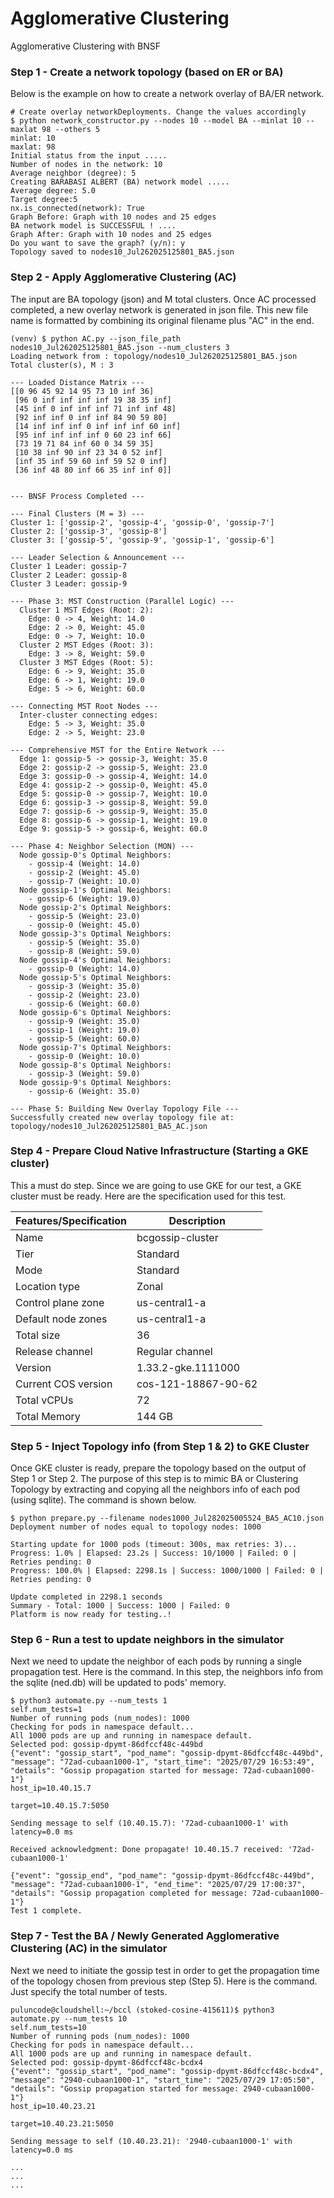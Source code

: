 # Agglomerative Clustering
Agglomerative Clustering with BNSF

### Step 1 - Create a network topology (based on ER or BA)
Below is the example on how to create a network overlay of BA/ER network.

```shell
# Create overlay networkDeployments. Change the values accordingly
$ python network_constructor.py --nodes 10 --model BA --minlat 10 --maxlat 98 --others 5
minlat: 10
maxlat: 98
Initial status from the input .....
Number of nodes in the network: 10
Average neighbor (degree): 5
Creating BARABASI ALBERT (BA) network model .....
Average degree: 5.0
Target degree:5
nx.is_connected(network): True
Graph Before: Graph with 10 nodes and 25 edges
BA network model is SUCCESSFUL ! ....
Graph After: Graph with 10 nodes and 25 edges
Do you want to save the graph? (y/n): y 
Topology saved to nodes10_Jul262025125801_BA5.json

```

### Step 2 - Apply Agglomerative Clustering (AC)
The input are BA topology (json) and M total clusters. Once AC processed completed, a new overlay network
is generated in json file. This new file name is formatted by combining its original filename plus "AC"
in the end.
```shell
(venv) $ python AC.py --json_file_path nodes10_Jul262025125801_BA5.json --num_clusters 3
Loading network from : topology/nodes10_Jul262025125801_BA5.json
Total cluster(s), M : 3

--- Loaded Distance Matrix ---
[[0 96 45 92 14 95 73 10 inf 36]
 [96 0 inf inf inf inf 19 38 35 inf]
 [45 inf 0 inf inf inf 71 inf inf 48]
 [92 inf inf 0 inf inf 84 90 59 80]
 [14 inf inf inf 0 inf inf inf 60 inf]
 [95 inf inf inf inf 0 60 23 inf 66]
 [73 19 71 84 inf 60 0 34 59 35]
 [10 38 inf 90 inf 23 34 0 52 inf]
 [inf 35 inf 59 60 inf 59 52 0 inf]
 [36 inf 48 80 inf 66 35 inf inf 0]]


--- BNSF Process Completed ---

--- Final Clusters (M = 3) ---
Cluster 1: ['gossip-2', 'gossip-4', 'gossip-0', 'gossip-7']
Cluster 2: ['gossip-3', 'gossip-8']
Cluster 3: ['gossip-5', 'gossip-9', 'gossip-1', 'gossip-6']

--- Leader Selection & Announcement ---
Cluster 1 Leader: gossip-7
Cluster 2 Leader: gossip-8
Cluster 3 Leader: gossip-9

--- Phase 3: MST Construction (Parallel Logic) ---
  Cluster 1 MST Edges (Root: 2):
    Edge: 0 -> 4, Weight: 14.0
    Edge: 2 -> 0, Weight: 45.0
    Edge: 0 -> 7, Weight: 10.0
  Cluster 2 MST Edges (Root: 3):
    Edge: 3 -> 8, Weight: 59.0
  Cluster 3 MST Edges (Root: 5):
    Edge: 6 -> 9, Weight: 35.0
    Edge: 6 -> 1, Weight: 19.0
    Edge: 5 -> 6, Weight: 60.0

--- Connecting MST Root Nodes ---
  Inter-cluster connecting edges:
    Edge: 5 -> 3, Weight: 35.0
    Edge: 2 -> 5, Weight: 23.0

--- Comprehensive MST for the Entire Network ---
  Edge 1: gossip-5 -> gossip-3, Weight: 35.0
  Edge 2: gossip-2 -> gossip-5, Weight: 23.0
  Edge 3: gossip-0 -> gossip-4, Weight: 14.0
  Edge 4: gossip-2 -> gossip-0, Weight: 45.0
  Edge 5: gossip-0 -> gossip-7, Weight: 10.0
  Edge 6: gossip-3 -> gossip-8, Weight: 59.0
  Edge 7: gossip-6 -> gossip-9, Weight: 35.0
  Edge 8: gossip-6 -> gossip-1, Weight: 19.0
  Edge 9: gossip-5 -> gossip-6, Weight: 60.0

--- Phase 4: Neighbor Selection (MON) ---
  Node gossip-0's Optimal Neighbors:
    - gossip-4 (Weight: 14.0)
    - gossip-2 (Weight: 45.0)
    - gossip-7 (Weight: 10.0)
  Node gossip-1's Optimal Neighbors:
    - gossip-6 (Weight: 19.0)
  Node gossip-2's Optimal Neighbors:
    - gossip-5 (Weight: 23.0)
    - gossip-0 (Weight: 45.0)
  Node gossip-3's Optimal Neighbors:
    - gossip-5 (Weight: 35.0)
    - gossip-8 (Weight: 59.0)
  Node gossip-4's Optimal Neighbors:
    - gossip-0 (Weight: 14.0)
  Node gossip-5's Optimal Neighbors:
    - gossip-3 (Weight: 35.0)
    - gossip-2 (Weight: 23.0)
    - gossip-6 (Weight: 60.0)
  Node gossip-6's Optimal Neighbors:
    - gossip-9 (Weight: 35.0)
    - gossip-1 (Weight: 19.0)
    - gossip-5 (Weight: 60.0)
  Node gossip-7's Optimal Neighbors:
    - gossip-0 (Weight: 10.0)
  Node gossip-8's Optimal Neighbors:
    - gossip-3 (Weight: 59.0)
  Node gossip-9's Optimal Neighbors:
    - gossip-6 (Weight: 35.0)

--- Phase 5: Building New Overlay Topology File ---
Successfully created new overlay topology file at: topology/nodes10_Jul262025125801_BA5_AC.json

```

### Step 4 - Prepare Cloud Native Infrastructure (Starting a GKE cluster)
This a must do step. Since we are going to use GKE for our test, a GKE cluster must be ready. 
Here are the specification used for this test.

| Features/Specification | Description          |
|------------------------|----------------------|
| Name	                  | bcgossip-cluster     |	
| Tier 	                 | Standard             |	
| Mode 	                 | Standard             |	
| Location type          | 	Zonal               |	
| Control plane zone     | 	us-central1-a       |	
| Default node zones     | 	us-central1-a       |
| Total size             | 	36                  |	
| Release channel        | 	Regular channel     |	
| Version                | 	1.33.2-gke.1111000  |	
| Current COS version    | 	cos-121-18867-90-62 |
| Total vCPUs            | 	72                  |
| Total Memory           | 	144 GB              |


### Step 5 - Inject Topology info (from Step 1 & 2) to GKE Cluster
Once GKE cluster is ready, prepare the topology based on the output of Step 1 or Step 2. 
The purpose of this step is to mimic BA or Clustering Topology by extracting and copying all the neighbors
info of each pod (using sqlite). The command is shown below.
```shell
$ python prepare.py --filename nodes1000_Jul282025005524_BA5_AC10.json
Deployment number of nodes equal to topology nodes: 1000

Starting update for 1000 pods (timeout: 300s, max retries: 3)...
Progress: 1.0% | Elapsed: 23.2s | Success: 10/1000 | Failed: 0 | Retries pending: 0
Progress: 100.0% | Elapsed: 2298.1s | Success: 1000/1000 | Failed: 0 | Retries pending: 0

Update completed in 2298.1 seconds
Summary - Total: 1000 | Success: 1000 | Failed: 0
Platform is now ready for testing..!
```

### Step 6 - Run a test to update neighbors in the simulator
Next we need to update the neighbor of each pods by running a single propagation test. Here is the command.
In this step, the neighbors info from the sqlite (ned.db) will be updated to pods' memory.
```shell
$ python3 automate.py --num_tests 1
self.num_tests=1
Number of running pods (num_nodes): 1000
Checking for pods in namespace default...
All 1000 pods are up and running in namespace default.
Selected pod: gossip-dpymt-86dfccf48c-449bd
{"event": "gossip_start", "pod_name": "gossip-dpymt-86dfccf48c-449bd", "message": "72ad-cubaan1000-1", "start_time": "2025/07/29 16:53:49", "details": "Gossip propagation started for message: 72ad-cubaan1000-1"}
host_ip=10.40.15.7

target=10.40.15.7:5050

Sending message to self (10.40.15.7): '72ad-cubaan1000-1' with latency=0.0 ms

Received acknowledgment: Done propagate! 10.40.15.7 received: '72ad-cubaan1000-1'

{"event": "gossip_end", "pod_name": "gossip-dpymt-86dfccf48c-449bd", "message": "72ad-cubaan1000-1", "end_time": "2025/07/29 17:00:37", "details": "Gossip propagation completed for message: 72ad-cubaan1000-1"}
Test 1 complete.
```

### Step 7 - Test the BA / Newly Generated Agglomerative Clustering (AC) in the simulator
Next we need to initiate the gossip test in order to get the propagation time of the topology chosen from previous step (Step 5). 
Here is the command. Just specify the total number of tests.
```shell
puluncode@cloudshell:~/bccl (stoked-cosine-415611)$ python3 automate.py --num_tests 10
self.num_tests=10
Number of running pods (num_nodes): 1000
Checking for pods in namespace default...
All 1000 pods are up and running in namespace default.
Selected pod: gossip-dpymt-86dfccf48c-bcdx4
{"event": "gossip_start", "pod_name": "gossip-dpymt-86dfccf48c-bcdx4", "message": "2940-cubaan1000-1", "start_time": "2025/07/29 17:05:50", "details": "Gossip propagation started for message: 2940-cubaan1000-1"}
host_ip=10.40.23.21

target=10.40.23.21:5050

Sending message to self (10.40.23.21): '2940-cubaan1000-1' with latency=0.0 ms

...
...
...


```